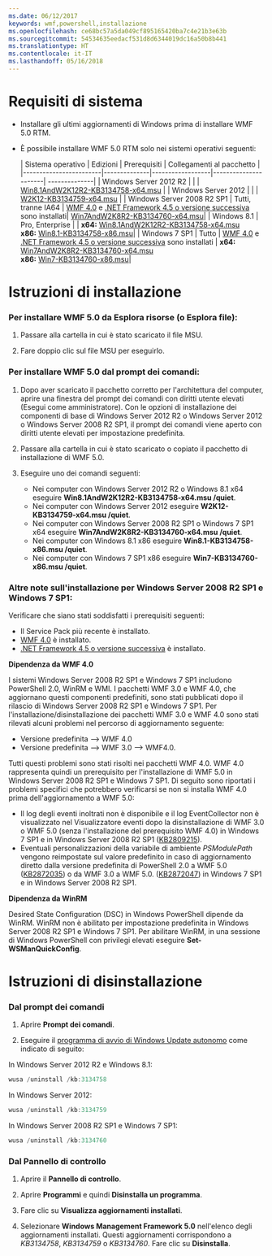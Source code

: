 ```yaml
---
ms.date: 06/12/2017
keywords: wmf,powershell,installazione
ms.openlocfilehash: ce68bc57a5da049cf895165420ba7c4e21b3e63b
ms.sourcegitcommit: 54534635eedacf531d8d6344019dc16a50b8b441
ms.translationtype: HT
ms.contentlocale: it-IT
ms.lasthandoff: 05/16/2018
---
```

# <a name="system-requirements"></a>Requisiti di sistema

- Installare gli ultimi aggiornamenti di Windows prima di installare WMF 5.0 RTM.
- È possibile installare WMF 5.0 RTM solo nei sistemi operativi seguenti:

    | Sistema operativo       | Edizioni         | Prerequisiti        |  Collegamenti al pacchetto |
    |------------------------|--------------|------------------|----------------------| --------------|
    | Windows Server 2012 R2 |  |  | [Win8.1AndW2K12R2-KB3134758-x64.msu](http://go.microsoft.com/fwlink/?LinkId=717507) |
    | Windows Server 2012    |  |  | [W2K12-KB3134759-x64.msu](http://go.microsoft.com/fwlink/?LinkId=717506) |
    | Windows Server 2008 R2 SP1 | Tutti, tranne IA64 | [WMF 4.0](http://www.microsoft.com/en-us/download/details.aspx?id=40855) e [.NET Framework 4.5 o versione successiva](https://msdn.microsoft.com/library/5a4x27ek.aspx) sono installati| [Win7AndW2K8R2-KB3134760-x64.msu](http://go.microsoft.com/fwlink/?LinkId=717504)|
    | Windows 8.1 | Pro, Enterprise | | **x64:**  [Win8.1AndW2K12R2-KB3134758-x64.msu](http://go.microsoft.com/fwlink/?LinkId=717507) </br> **x86:**  [Win8.1-KB3134758-x86.msu](http://go.microsoft.com/fwlink/?LinkID=717963)|
    | Windows 7 SP1 | Tutto | [WMF 4.0](http://www.microsoft.com/en-us/download/details.aspx?id=40855) e [.NET Framework 4.5 o versione successiva](https://msdn.microsoft.com/library/5a4x27ek.aspx) sono installati | **x64:**  [Win7AndW2K8R2-KB3134760-x64.msu](http://go.microsoft.com/fwlink/?LinkId=717504)  </br> **x86:**  [Win7-KB3134760-x86.msu](http://go.microsoft.com/fwlink/?LinkID=717962)|

# <a name="installation-instructions"></a>Istruzioni di installazione

### <a name="to-install-wmf-50-from-windows-explorer-or-file-explorer"></a>Per installare WMF 5.0 da Esplora risorse (o Esplora file):

1. Passare alla cartella in cui è stato scaricato il file MSU.

2. Fare doppio clic sul file MSU per eseguirlo.

### <a name="to-install-wmf-50-from-command-prompt"></a>Per installare WMF 5.0 dal prompt dei comandi:

1. Dopo aver scaricato il pacchetto corretto per l'architettura del computer, aprire una finestra del prompt dei comandi con diritti utente elevati (Esegui come amministratore). Con le opzioni di installazione dei componenti di base di Windows Server 2012 R2 o Windows Server 2012 o Windows Server 2008 R2 SP1, il prompt dei comandi viene aperto con diritti utente elevati per impostazione predefinita.

2. Passare alla cartella in cui è stato scaricato o copiato il pacchetto di installazione di WMF 5.0.

3. Eseguire uno dei comandi seguenti:
    - Nei computer con Windows Server 2012 R2 o Windows 8.1 x64 eseguire **Win8.1AndW2K12R2-KB3134758-x64.msu /quiet**.
    - Nei computer con Windows Server 2012 eseguire **W2K12-KB3134759-x64.msu /quiet**.
    - Nei computer con Windows Server 2008 R2 SP1 o Windows 7 SP1 x64 eseguire **Win7AndW2K8R2-KB3134760-x64.msu /quiet**.
    - Nei computer con Windows 8.1 x86 eseguire **Win8.1-KB3134758-x86.msu /quiet**.
    - Nei computer con Windows 7 SP1 x86 eseguire **Win7-KB3134760-x86.msu /quiet**.

### <a name="additional-installation-notes-for-windows-server-2008-r2-sp1-and-windows-7-sp1"></a>Altre note sull'installazione per Windows Server 2008 R2 SP1 e Windows 7 SP1:

Verificare che siano stati soddisfatti i prerequisiti seguenti:
- Il Service Pack più recente è installato.
- [WMF 4.0](http://www.microsoft.com/en-us/download/details.aspx?id=40855) è installato.
- [.NET Framework 4.5 o versione successiva](https://msdn.microsoft.com/library/5a4x27ek.aspx) è installato.

**Dipendenza da WMF 4.0**

I sistemi Windows Server 2008 R2 SP1 e Windows 7 SP1 includono PowerShell 2.0, WinRM e WMI. I pacchetti WMF 3.0 e WMF 4.0, che aggiornano questi componenti predefiniti, sono stati pubblicati dopo il rilascio di Windows Server 2008 R2 SP1 e Windows 7 SP1. Per l'installazione/disinstallazione dei pacchetti WMF 3.0 e WMF 4.0 sono stati rilevati alcuni problemi nel percorso di aggiornamento seguente:

- Versione predefinita --> WMF 4.0
- Versione predefinita --> WMF 3.0 --> WMF4.0.

Tutti questi problemi sono stati risolti nei pacchetti WMF 4.0. WMF 4.0 rappresenta quindi un prerequisito per l'installazione di WMF 5.0 in Windows Server 2008 R2 SP1 e Windows 7 SP1. Di seguito sono riportati i problemi specifici che potrebbero verificarsi se non si installa WMF 4.0 prima dell'aggiornamento a WMF 5.0:

- Il log degli eventi inoltrati non è disponibile e il log EventCollector non è visualizzato nel Visualizzatore eventi dopo la disinstallazione di WMF 3.0 o WMF 5.0 (senza l'installazione del prerequisito WMF 4.0) in Windows 7 SP1 e in Windows Server 2008 R2 SP1 ([KB2809215](https://support.microsoft.com/en-us/kb/2809215)).
- Eventuali personalizzazioni della variabile di ambiente *PSModulePath* vengono reimpostate sul valore predefinito in caso di aggiornamento diretto dalla versione predefinita di PowerShell 2.0 a WMF 5.0 ([KB2872035](https://support.microsoft.com/en-us/kb/2872035)) o da WMF 3.0 a WMF 5.0. ([KB2872047](https://support.microsoft.com/en-us/kb/2872047)) in Windows 7 SP1 e in Windows Server 2008 R2 SP1.

**Dipendenza da WinRM**

Desired State Configuration (DSC) in Windows PowerShell dipende da WinRM. WinRM non è abilitato per impostazione predefinita in Windows Server 2008 R2 SP1 e Windows 7 SP1. Per abilitare WinRM, in una sessione di Windows PowerShell con privilegi elevati eseguire **Set-WSManQuickConfig**.

# <a name="uninstallation-instructions"></a>Istruzioni di disinstallazione

### <a name="using-command-prompt"></a>Dal prompt dei comandi

1.  Aprire **Prompt dei comandi**.

2.  Eseguire il [programma di avvio di Windows Update autonomo](https://support.microsoft.com/en-us/kb/934307) come indicato di seguito:

In Windows Server 2012 R2 e Windows 8.1:
```powershell
wusa /uninstall /kb:3134758
```
In Windows Server 2012:
```powershell
wusa /uninstall /kb:3134759
```
In Windows Server 2008 R2 SP1 e Windows 7 SP1:
```powershell
wusa /uninstall /kb:3134760
```

### <a name="using-control-panel"></a>Dal Pannello di controllo

1.  Aprire il **Pannello di controllo**.

2.  Aprire **Programmi** e quindi **Disinstalla un programma**.

3.  Fare clic su **Visualizza aggiornamenti installati**.

4.  Selezionare **Windows Management Framework 5.0** nell'elenco degli aggiornamenti installati. Questi aggiornamenti corrispondono a *KB3134758*, *KB3134759* o *KB3134760*. Fare clic su **Disinstalla**.
